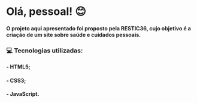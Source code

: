 # Olá, pessoal! :blush:

#### O projeto aqui apresentado foi proposto pela RESTIC36, cujo objetivo é a criação de um site sobre saúde e cuidados pessoais.

### :computer: Tecnologias utilizadas:
#### - HTML5;
#### - CSS3;
#### - JavaScript.
